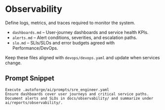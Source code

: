 # Observability

Define logs, metrics, and traces required to monitor the system.

- `dashboards.md` – User-journey dashboards and service health KPIs.
- `alerts.md` – Alert conditions, severities, and escalation paths.
- `slo.md` – SLIs/SLOs and error budgets agreed with Performance/DevOps.

Keep these files aligned with `devops/devops.yaml` and update when services change.

## Prompt Snippet

```
Execute .autoforge/ai/prompts/sre_engineer.yaml
Ensure dashboards cover user journeys and critical service paths.
Document alerts and SLOs in docs/observability/ and summarize under ai/reports/observability/.
```
